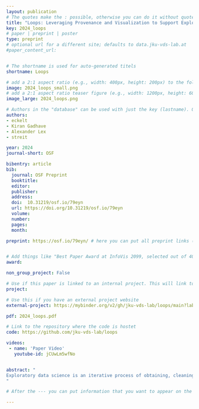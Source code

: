 ```yaml
---
layout: publication
# The quotes make the : possible, otherwise you can do it without quotes
title: "Loops: Leveraging Provenance and Visualization to Support Exploratory Data Analysis in Notebooks"
key: 2024_loops
# paper | preprint | poster
type: preprint
# optional url for a different site; defaults to data.jku-vds-lab.at
#paper_content_url: 


# The shortname is used for auto-generated titels
shortname: Loops

# add a 2:1 aspect ratio (e.g., width: 400px, height: 200px) to the folder /assets/images/papers/
image: 2024_loops_small.png
# add a 2:1 aspect ratio teaser figure (e.g., width: 1200px, height: 600px) to the folder /assets/images/papers/
image_large: 2024_loops.png

# Authors in the "database" can be used with just the key (lastname). Others can be written properly.
authors:
- eckelt
- Kiran Gadhave
- Alexander Lex
- streit

year: 2024
journal-short: OSF

bibentry: article
bib:
  journal: OSF Preprint
  booktitle: 
  editor: 
  publisher: 
  address: 
  doi:  10.31219/osf.io/79eyn 
  url: https://doi.org/10.31219/osf.io/79eyn  
  volume: 
  number: 
  pages: 
  month:

preprint: https://osf.io/79eyn/ # here you can put all preprint links (arxiv.org, osf.io,...)


# Add things like "Best Paper Award at InfoVis 2099, selected out of 4000 submissions"
award:

non_group_project: False

# Use if this paper is linked to an internal project. This will link to the project site
project: 

# Use this if you have an external project website
external-project: https://mybinder.org/v2/gh/jku-vds-lab/loops/main?labpath=notebooks

pdf: 2024_loops.pdf

# Link to the repository where the code is hostet
code: https://github.com/jku-vds-lab/loops

videos:
 - name: 'Paper Video'
   youtube-id: jCUwLm5wfNo


abstract: "
Exploratory data science is an iterative process of obtaining, cleaning, profiling, analyzing, and interpreting data. This cyclical way of working creates challenges within the linear structure of computational notebooks, leading to issues with code quality, recall, and reproducibility. To remedy this, we present Loops, a set of visual support techniques for iterative and exploratory data analysis in computational notebooks. Loops leverages provenance information to visualize the impact of changes made within a notebook. In visualizations of the notebook provenance, we trace the evolution of the notebook over time and highlight differences between versions. Loops visualizes the provenance of code, markdown, tables, visualizations, and images and their respective differences. Analysts can explore these differences in detail in a separate view. Loops not only makes the analysis process transparent but also supports analysts in their data science work by showing the effects of changes and facilitating comparison of multiple versions. We demonstrate our approach's utility and potential impact in two use cases and feedback from notebook users from various backgrounds. This paper and all supplemental materials are available at [OSF](https://osf.io/79eyn).
"

# After the --- you can put information that you want to appear on the website using markdown formatting or HTML. A good example are acknowledgements, extra references, an erratum, etc.

---
```



